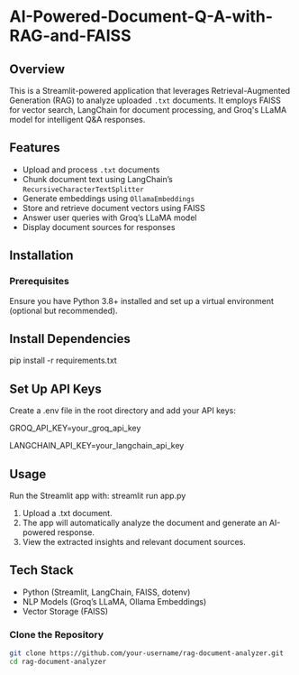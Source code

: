 # AI-Powered-Document-Q-A-with-RAG-and-FAISS
## Overview  
This is a Streamlit-powered application that leverages Retrieval-Augmented Generation (RAG) to analyze uploaded `.txt` documents. It employs FAISS for vector search, LangChain for document processing, and Groq's LLaMA model for intelligent Q&A responses.  

## Features  
- Upload and process `.txt` documents  
- Chunk document text using LangChain’s `RecursiveCharacterTextSplitter`  
- Generate embeddings using `OllamaEmbeddings`  
- Store and retrieve document vectors using FAISS  
- Answer user queries with Groq’s LLaMA model  
- Display document sources for responses  

## Installation  
### Prerequisites  
Ensure you have Python 3.8+ installed and set up a virtual environment (optional but recommended).  

## Install Dependencies
pip install -r requirements.txt

## Set Up API Keys
Create a .env file in the root directory and add your API keys:

GROQ_API_KEY=your_groq_api_key

LANGCHAIN_API_KEY=your_langchain_api_key

## Usage
Run the Streamlit app with:
  streamlit run app.py
1. Upload a .txt document.
2. The app will automatically analyze the document and generate an AI-powered response.
3. View the extracted insights and relevant document sources.

## Tech Stack
- Python (Streamlit, LangChain, FAISS, dotenv)
- NLP Models (Groq’s LLaMA, Ollama Embeddings)
- Vector Storage (FAISS)

### Clone the Repository  
```bash
git clone https://github.com/your-username/rag-document-analyzer.git
cd rag-document-analyzer

